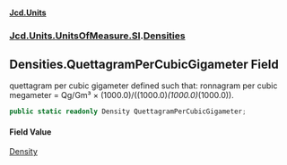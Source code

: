 #### [Jcd.Units](index.md 'index')

### [Jcd.Units.UnitsOfMeasure.SI](Jcd.Units.UnitsOfMeasure.SI.md 'Jcd.Units.UnitsOfMeasure.SI').[Densities](Densities.md 'Jcd.Units.UnitsOfMeasure.SI.Densities')

## Densities.QuettagramPerCubicGigameter Field

quettagram per cubic gigameter defined such that: ronnagram per cubic megameter = Qg/Gm³ ×
(1000.0)/((1000.0)*(1000.0)*(1000.0)).

```csharp
public static readonly Density QuettagramPerCubicGigameter;
```

#### Field Value

[Density](Density.md 'Jcd.Units.UnitTypes.Density')
